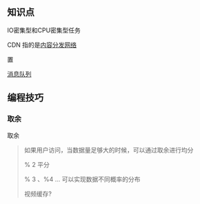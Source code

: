 ## 知识点

IO密集型和CPU密集型任务

CDN 指的是[内容分发网络](https://en.wikipedia.org/wiki/Content_delivery_network)

置



[消息队列](<https://zhuanlan.zhihu.com/p/55712984>)

## 编程技巧

### 取余

取余

> 如果用户访问，当数据量足够大的时候，可以通过取余进行均分
>
> % 2 平分
>
> % 3 、%4 ...  可以实现数据不同概率的分布
>
> 视频缓存?

